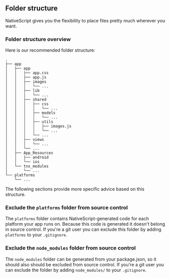 ## Folder structure

NativeScript gives you the flexibility to place files pretty much wherever you want.

### Folder structure overview

Here is our recommended folder structure:

``` shell
.
├── app
│   ├── app
│   │   ├── app.css
│   │   ├── app.js
│   │   ├── images
│   │   │   └── ...
│   │   ├── lib
│   │   │   └── ...
│   │   ├── shared
│   │   │   ├── css
│   │   │   │   └── ...
│   │   │   ├── models
│   │   │   │   └── ...
│   │   │   ├── utils
│   │   │   │   ├── images.js
│   │   │   │   └── ...
│   │   │   └── ...
│   │   ├── views
│   │   │   └── ...
│   │   └── ...
│   ├── App_Resources
│   │   ├── android
│   │   └── ios
│   └── tns_modules
│       └── ...
└── platforms
    └── ...
```

The following sections provide more specific advice based on this structure.

### Exclude the `platforms` folder from source control

The `platforms` folder contains NativeScript-generated code for each platform your app runs on. Because this code is generated it doesn't belong in source control. If you're a git user you can exclude this folder by adding `platforms` to your `.gitignore`.

### Exclude the `node_modules` folder from source control

The `node_modules` folder can be generated from your package.json, so it should also should be excluded from source control. If you're a git user you can exclude the folder by adding `node_modules/` to your `.gitignore`.

